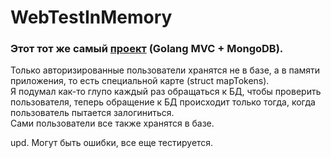 # WebTestInMemory
### Этот тот же самый [проект](https://github.com/kreslojerry/WebTest) (Golang MVC + MongoDB).  
Только авторизированные пользователи хранятся не в базе, а в памяти приложения, 
то есть специальной карте (struct mapTokens).  
Я подумал как-то глупо каждый раз обращаться к БД, чтобы проверить пользователя, теперь обращение к БД происходит только тогда, когда пользователь пытается залогиниться.  
Сами пользователи все также хранятся в базе.
  
upd. Могут быть ошибки, все еще тестируется.
